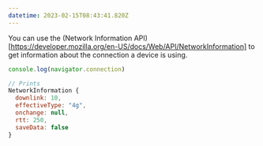 ```yaml
---
datetime: 2023-02-15T08:43:41.820Z
---
```


You can use the (Network Information API)[https://developer.mozilla.org/en-US/docs/Web/API/NetworkInformation] to get information about the connection a device is using.

```js
console.log(navigator.connection)

// Prints
NetworkInformation {
  downlink: 10,
  effectiveType: "4g",
  onchange: null,
  rtt: 250,
  saveData: false
}
```
